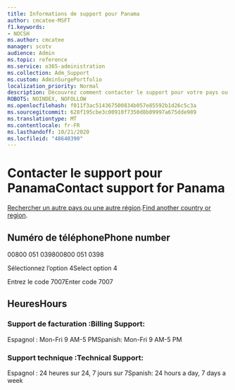 ```yaml
---
title: Informations de support pour Panama
author: cmcatee-MSFT
f1.keywords:
- NOCSH
ms.author: cmcatee
manager: scotv
audience: Admin
ms.topic: reference
ms.service: o365-administration
ms.collection: Adm_Support
ms.custom: AdminSurgePortfolio
localization_priority: Normal
description: Découvrez comment contacter le support pour votre pays ou région.
ROBOTS: NOINDEX, NOFOLLOW
ms.openlocfilehash: f011f3ac514367500834b057e85592b1d26c5c3a
ms.sourcegitcommit: 628f195cbe3c00910f7350d8b09997a675dde989
ms.translationtype: MT
ms.contentlocale: fr-FR
ms.lasthandoff: 10/21/2020
ms.locfileid: "48640390"
---
```

# <a name="contact-support-for-panama"></a><span data-ttu-id="06914-103">Contacter le support pour Panama</span><span class="sxs-lookup"><span data-stu-id="06914-103">Contact support for Panama</span></span>

<span data-ttu-id="06914-104">[Rechercher un autre pays ou une autre région](../contact-support-for-business-products.md).</span><span class="sxs-lookup"><span data-stu-id="06914-104">[Find another country or region](../contact-support-for-business-products.md).</span></span>

## <a name="phone-number"></a><span data-ttu-id="06914-105">Numéro de téléphone</span><span class="sxs-lookup"><span data-stu-id="06914-105">Phone number</span></span>
<span data-ttu-id="06914-106">00800 051 0398</span><span class="sxs-lookup"><span data-stu-id="06914-106">00800 051 0398</span></span>

<span data-ttu-id="06914-107">Sélectionnez l’option 4</span><span class="sxs-lookup"><span data-stu-id="06914-107">Select option 4</span></span>

<span data-ttu-id="06914-108">Entrez le code 7007</span><span class="sxs-lookup"><span data-stu-id="06914-108">Enter code 7007</span></span>

## <a name="hours"></a><span data-ttu-id="06914-109">Heures</span><span class="sxs-lookup"><span data-stu-id="06914-109">Hours</span></span>
### <a name="billing-support"></a><span data-ttu-id="06914-110">Support de facturation :</span><span class="sxs-lookup"><span data-stu-id="06914-110">Billing Support:</span></span>

<span data-ttu-id="06914-111">Espagnol : Mon-Fri 9 AM-5 PM</span><span class="sxs-lookup"><span data-stu-id="06914-111">Spanish: Mon-Fri 9 AM-5 PM</span></span>

### <a name="technical-support"></a><span data-ttu-id="06914-112">Support technique :</span><span class="sxs-lookup"><span data-stu-id="06914-112">Technical Support:</span></span>

<span data-ttu-id="06914-113">Espagnol : 24 heures sur 24, 7 jours sur 7</span><span class="sxs-lookup"><span data-stu-id="06914-113">Spanish: 24 hours a day, 7 days a week</span></span>
